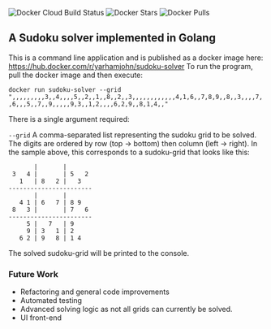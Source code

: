 ![Docker Cloud Build Status](https://img.shields.io/docker/cloud/build/yarhamjohn/sudoku-solver?style=for-the-badge)
![Docker Stars](https://img.shields.io/docker/stars/yarhamjohn/sudoku-solver?style=for-the-badge)
![Docker Pulls](https://img.shields.io/docker/pulls/yarhamjohn/sudoku-solver?style=for-the-badge)

## A Sudoku solver implemented in Golang

This is a command line application and is published as a docker image here: https://hub.docker.com/r/yarhamjohn/sudoku-solver
To run the program, pull the docker image and then execute:

`docker run sudoku-solver --grid ",,,,,,,,,3,,4,,,,5,,2,,1,,8,,2,,3,,,,,,,,,,,,4,1,6,,7,8,9,,8,,3,,,,7,,6,,,5,,7,,9,,,,,9,3,,1,2,,,,6,2,9,,8,1,4,,"`

There is a single argument required:

`--grid`
A comma-separated list representing the sudoku grid to be solved. The digits are ordered by row (top -> bottom) then column (left -> right). In the sample above, this corresponds to a sudoku-grid that looks like this:

```
       |       |       
 3   4 |       | 5   2 
   1   | 8   2 |   3   
-----------------------
       |       |       
   4 1 | 6   7 | 8 9        
 8   3 |       | 7   6 
-----------------------
     5 |   7   | 9     
     9 | 3   1 | 2     
   6 2 | 9   8 | 1 4    
```

The solved sudoku-grid will be printed to the console.

### Future Work
- Refactoring and general code improvements
- Automated testing
- Advanced solving logic as not all grids can currently be solved.
- UI front-end
